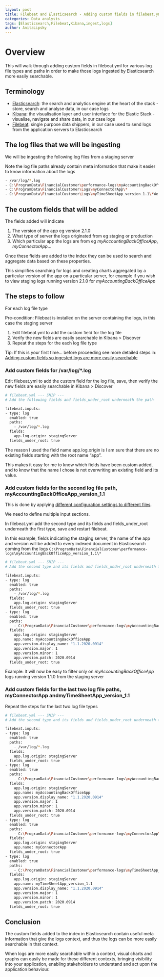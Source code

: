 ```yaml
---
layout: post
title: Filebeat and Elasticsearch - Adding custom fields in filebeat.yml based on log file path
categories: Data analysis
tags: [Elasticsearch,Filebeat,Kibana,ingest,logs]
author: AnitaLipsky 
---
```


# Overview
This will walk through adding custom fields in filebeat.yml for various log file types and paths in order to make those logs ingested by Elasticsearch more easily searchable.

## Terminology
* [Elasticsearch](https://www.elastic.co/elasticsearch/): the search and analytics engine at the heart of the stack - store, search and analyse data, in our case logs
* [Kibana](https://www.elastic.co/kibana): the visualisation layer and user interface for the Elastic Stack - visualise, navigate and share data, in our case logs
* [Filebeat](https://www.elastic.co/beats/filebeat): single purpose data shippers, in our case used to send logs from the application servers to Elasticsearch


## The log files that we will be ingesting


We will be ingesting the following log files from a staging server

Note the log file paths already contain meta information that make it easier to know information about the logs

```bash
- /var/log/*.log
- C:\ProgramData\FinancialCustomer\performance-logs\myAccountingBackOfficeApp_version_1.1\*
- C:\ProgramData\FinancialCustomer\Logs\myConnectorApp\*
- C:\ProgramData\FinancialCustomer\Logs\myTimeSheetApp_version_1.1\*We will be ingesting the following log files from my laptop in order to simplify this blog post.
```

## The custom fields that will be added


The fields added will indicate

1. The version of the app eg version 2.1.0
2. What type of server the logs originated from eg staging or production
3. Which particular app the logs are from eg *myAccountingBackOfficeApp*, *myConnectorApp*...


Once these fields are added to the index they can be used to search and aggregate data based on these properties.

This simplifies searching for logs and creating charts aggregated by a particular version of the app on a particular server, for example if you wish to view staging logs running version 2.1.0 for *myAccountingBackOfficeApp*

## The steps to follow

For each log file type

Pre-condition: Filebeat is installed on the server containing the logs, in this case the staging server
1. Edit filebeat.yml to add the custom field for the log file
2. Verify the new fields are easily searchable in Kibana > Discover
3. Repeat the steps for the each log file type


Tip: If this is your first time... before proceeding see more detailed steps in: [Adding custom fields so ingested logs are more easily searchable](https://blog.sysco.no/data/analysis/Filebeat-and-Elasticsearch-adding-custom-fields/)

### Add custom fields for /var/log/*.log

Edit filebeat.yml to add the custom field for the log file, save, then verify the new fields are easily searchable in Kibana > Discover


```bash
# filebeat.yml --- SNIP ---
# Add the following fields and fields_under_root underneath the path

filebeat.inputs:
- type: log
  enabled: true
  paths:
    - /var/log/*.log
  fields:
    app.log.origin: stagingServer
  fields_under_root: true
```

The reason I used the field name app.log.origin is I am sure that there are no existing fields starting with the root name “app”.

This makes it easy for me to know which fields have been custom added, and to know that the name I chose is not overwriting an existing field and its value.


### Add custom fields for the second log file path, myAccountingBackOfficeApp_version_1.1

This is done by applying [different configuration settings to different files](https://www.elastic.co/guide/en/beats/filebeat/current/filebeat-input-log.html#filebeat-input-log).

We need to define multiple input sections.

In filebeat.yml add the second type and its fields and fields_under_root underneath the first type, save and restart filebeat.

In this example, fields indicating the staging server, the name of the app and version will be added to every indexed document in Elasticsearch coming from the logs ```C:\ProgramData\FinancialCustomer\performance-logs\myAccountingBackOfficeApp_version_1.1\*```


```bash
# filebeat.yml --- SNIP ---
# Add the second type and its fields and fields_under_root underneath the first type

filebeat.inputs:
- type: log
  enabled: true
  paths:
    - /var/log/*.log
  fields:
    app.log.origin: stagingServer
  fields_under_root: true
- type: log
  enabled: true
  paths:
    - C:\ProgramData\FinancialCustomer\performance-logs\myAccountingBackOfficeApp_version_1.1\*
  fields:
    app.log.origin: stagingServer
    app.name: myAccountingBackOfficeApp
    app.version.display_name: "1.1.2020.0914"
    app.version.major: 1
    app.version.minor: 1
    app.version.patch: 2020.0914
  fields_under_root: true
```

Example: It will now be easy to filter only on *myAccountingBackOfficeApp* logs running version 1.1.0 from the staging server


### Add custom fields for the last two log file paths, myConnectorApp andmyTimeSheetApp_version_1.1


Repeat the steps for the last two log file types


```bash
# filebeat.yml --- SNIP ---
# Add the second type and its fields and fields_under_root underneath the first type

filebeat.inputs:
- type: log
  enabled: true
  paths:
    - /var/log/*.log
  fields:
    app.log.origin: stagingServer
  fields_under_root: true
- type: log
  enabled: true
  paths:
    - C:\ProgramData\FinancialCustomer\performance-logs\myAccountingBackOfficeApp_version_1.1\*
  fields:
    app.log.origin: stagingServer
    app.name: myAccountingBackOfficeApp
    app.version.display_name: "1.1.2020.0914"
    app.version.major: 1
    app.version.minor: 1
    app.version.patch: 2020.0914
  fields_under_root: true
- type: log
  enabled: true
  paths:
    - C:\ProgramData\FinancialCustomer\performance-logs\myConnectorApp\*
  fields:
    app.log.origin: stagingServer
    app.name: myConnectorApp
  fields_under_root: true
- type: log
  enabled: true
  paths:
    - C:\ProgramData\FinancialCustomer\performance-logs\myTimeSheetApp_version_1.1\*
  fields:
    app.log.origin: stagingServer
    app.name: myTimeSheetApp_version_1.1
    app.version.display_name: "1.1.2020.0914"
    app.version.major: 1
    app.version.minor: 1
    app.version.patch: 2020.0914
  fields_under_root: true
```

## Conclusion

The custom fields added to the index in Elasticsearch contain useful meta information that give the logs context, and thus the logs can be more easily searchable in that context.

When logs are more easily searchable within a context, visual charts and graphs can easily be made for these different contexts, bringing visibility into your application, enabling stakeholders to understand and act upon the application behaviour.

